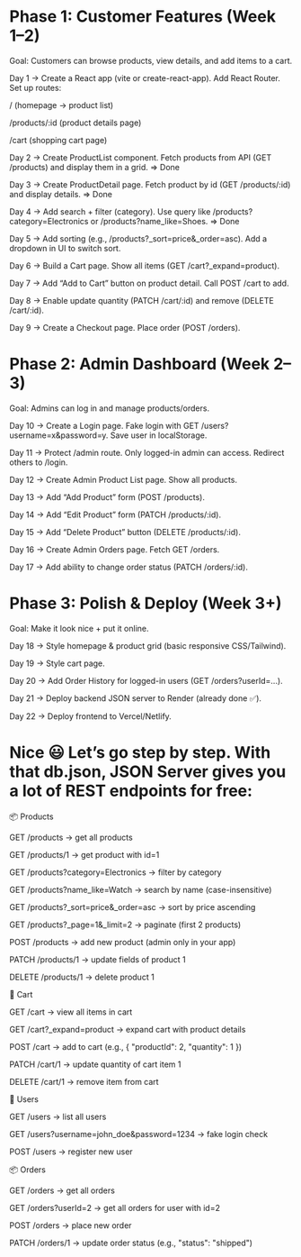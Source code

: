# Phase 1: Customer Features (Week 1–2)

Goal: Customers can browse products, view details, and add items to a cart.

Day 1 → Create a React app (vite or create-react-app). Add React Router. Set up routes:

/ (homepage → product list)

/products/:id (product details page)

/cart (shopping cart page)

Day 2 → Create ProductList component. Fetch products from API (GET /products) and display them in a grid. => Done

Day 3 → Create ProductDetail page. Fetch product by id (GET /products/:id) and display details. => Done

Day 4 → Add search + filter (category). Use query like /products?category=Electronics or /products?name_like=Shoes. => Done

Day 5 → Add sorting (e.g., /products?_sort=price&_order=asc). Add a dropdown in UI to switch sort.

Day 6 → Build a Cart page. Show all items (GET /cart?_expand=product).

Day 7 → Add “Add to Cart” button on product detail. Call POST /cart to add.

Day 8 → Enable update quantity (PATCH /cart/:id) and remove (DELETE /cart/:id).

Day 9 → Create a Checkout page. Place order (POST /orders).

# Phase 2: Admin Dashboard (Week 2–3)

Goal: Admins can log in and manage products/orders.

Day 10 → Create a Login page. Fake login with GET /users?username=x&password=y. Save user in localStorage.

Day 11 → Protect /admin route. Only logged-in admin can access. Redirect others to /login.

Day 12 → Create Admin Product List page. Show all products.

Day 13 → Add “Add Product” form (POST /products).

Day 14 → Add “Edit Product” form (PATCH /products/:id).

Day 15 → Add “Delete Product” button (DELETE /products/:id).

Day 16 → Create Admin Orders page. Fetch GET /orders.

Day 17 → Add ability to change order status (PATCH /orders/:id).

# Phase 3: Polish & Deploy (Week 3+)

Goal: Make it look nice + put it online.

Day 18 → Style homepage & product grid (basic responsive CSS/Tailwind).

Day 19 → Style cart page.

Day 20 → Add Order History for logged-in users (GET /orders?userId=...).

Day 21 → Deploy backend JSON server to Render (already done ✅).

Day 22 → Deploy frontend to Vercel/Netlify.


# Nice 😃 Let’s go step by step. With that db.json, JSON Server gives you a lot of REST endpoints for free:

📦 Products

GET /products → get all products

GET /products/1 → get product with id=1

GET /products?category=Electronics → filter by category

GET /products?name_like=Watch → search by name (case-insensitive)

GET /products?_sort=price&_order=asc → sort by price ascending

GET /products?_page=1&_limit=2 → paginate (first 2 products)

POST /products → add new product (admin only in your app)

PATCH /products/1 → update fields of product 1

DELETE /products/1 → delete product 1

🛒 Cart

GET /cart → view all items in cart

GET /cart?_expand=product → expand cart with product details

POST /cart → add to cart (e.g., { "productId": 2, "quantity": 1 })

PATCH /cart/1 → update quantity of cart item 1

DELETE /cart/1 → remove item from cart

👤 Users

GET /users → list all users

GET /users?username=john_doe&password=1234 → fake login check

POST /users → register new user

📦 Orders

GET /orders → get all orders

GET /orders?userId=2 → get all orders for user with id=2

POST /orders → place new order

PATCH /orders/1 → update order status (e.g., "status": "shipped")